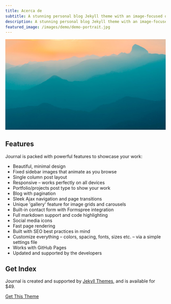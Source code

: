 ```yaml
---
title: Acerca de
subtitle: A stunning personal blog Jekyll theme with an image-focused design.
description: A stunning personal blog Jekyll theme with an image-focused design.
featured_image: /images/demo/demo-portrait.jpg
---
```


![](/images/demo/demo-landscape.jpg)

## Features

Journal is packed with powerful features to showcase your work:

* Beautiful, minimal design
* Fixed sidebar images that animate as you browse
* Single column post layout
* Responsive – works perfectly on all devices
* Portfolio/projects post type to show your work
* Blog with pagination
* Sleek Ajax navigation and page transitions
* Unique 'gallery' feature for image grids and carousels
* Built-in contact form with Formspree integration
* Full markdown support and code highlighting
* Social media icons
* Fast page rendering
* Built with SEO best practices in mind
* Customize everything – colors, spacing, fonts, sizes etc. – via a simple settings file
* Works with GitHub Pages
* Updated and supported by the developers

## Get Index

Journal is created and supported by [Jekyll Themes](https://jekyllthemes.io), and is available for $49.

<a href="https://jekyllthemes.io/theme/journal-personal-jekyll-theme" class="button button--large">Get This Theme</a>